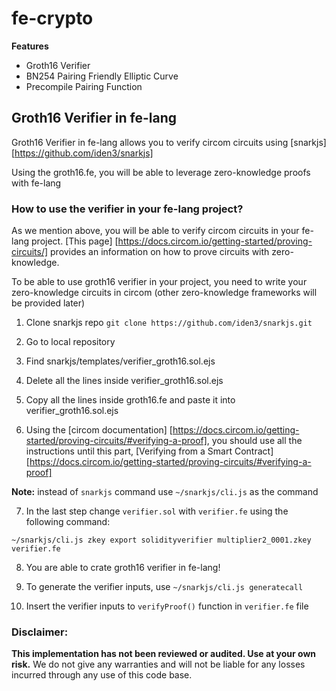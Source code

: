 # fe-crypto

**Features**
- Groth16 Verifier
- BN254 Pairing Friendly Elliptic Curve
- Precompile Pairing Function

## Groth16 Verifier in fe-lang

Groth16 Verifier in fe-lang allows you to verify circom circuits using [snarkjs][https://github.com/iden3/snarkjs]

Using the groth16.fe, you will be able to leverage zero-knowledge proofs with fe-lang

### How to use the verifier in your fe-lang project?

As we mention above, you will be able to verify circom circuits in your fe-lang project. [This page] [https://docs.circom.io/getting-started/proving-circuits/] provides an information on how to prove circuits with zero-knowledge.

To be able to use groth16 verifier in your project, you need to write your zero-knowledge circuits in circom (other zero-knowledge frameworks will be provided later)

1. Clone snarkjs repo
`git clone https://github.com/iden3/snarkjs.git`

2. Go to local repository

3. Find snarkjs/templates/verifier_groth16.sol.ejs

4. Delete all the lines inside verifier_groth16.sol.ejs

5. Copy all the lines inside groth16.fe and paste it into verifier_groth16.sol.ejs

6. Using the [circom documentation] [https://docs.circom.io/getting-started/proving-circuits/#verifying-a-proof], you should use all the instructions until this part, [Verifying from a Smart Contract] [https://docs.circom.io/getting-started/proving-circuits/#verifying-a-proof]

**Note:** instead of `snarkjs` command use `~/snarkjs/cli.js` as the command

7. In the last step change `verifier.sol` with `verifier.fe` using the following command:

`~/snarkjs/cli.js zkey export solidityverifier multiplier2_0001.zkey verifier.fe`

8. You are able to crate groth16 verifier in fe-lang!

9. To generate the verifier inputs, use `~/snarkjs/cli.js generatecall`

10. Insert the verifier inputs to `verifyProof()` function in `verifier.fe` file

### Disclaimer:

**This implementation has not been reviewed or audited. Use at your own risk.** 
We do not give any warranties and will not be liable for any losses incurred through any use of this code base.